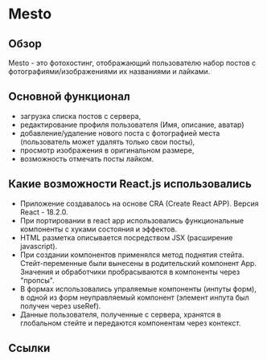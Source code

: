 # Mesto

## Обзор
Mesto - это фотохостинг, отображающий пользователю набор постов с фотографиями/изображениями их названиями и лайками.   
  
## Основной функционал
 - загрузка списка постов с сервера,
 - редактирование профиля пользователя (Имя, описание, аватар)
 - добавление/удаление нового поста с фотографией места (пользователь может удалять только свои посты),
 - просмотр изображения в оригинальном размере,
 - возможность отмечать посты лайком.  
  
## Какие возможности React.js использовались
- Приложение создавалось на основе CRA (Create React APP). Версия React - 18.2.0.  
- При портировании в react app использовались функциональные компоненты с хуками состояния и эффектов.  
- HTML разметка описывается посредством JSX (расширение javascript).  
- При создании компонентов применялся метод поднятия стейта. Стейт-переменные были вынесены в родительский компонент App. Значения и обработчики пробрасываются в компоненты через "пропсы".
- В формах использовались упраляемые компоненты (инпуты форм), в одной из форм неуправляемый компонент (элемент инпута был получен через useRef).
- Данные пользователя, полученные с сервера, хранятся в глобальном стейте и передаются компонентам через контекст.  

## Ссылки